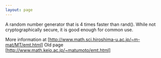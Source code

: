 ```yaml
---
layout: page
---
```


A random number generator that is 4 times faster than rand().  While not cryptographically secure, it is good enough for common use.

More information at [http://www.math.sci.hiroshima-u.ac.jp/~m-mat/MT/emt.html] Old page [http://www.math.keio.ac.jp/~matumoto/emt.html]
